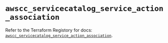# `awscc_servicecatalog_service_action_association`

Refer to the Terraform Registory for docs: [`awscc_servicecatalog_service_action_association`](https://registry.terraform.io/providers/hashicorp/awscc/0.70.0/docs/resources/servicecatalog_service_action_association).

